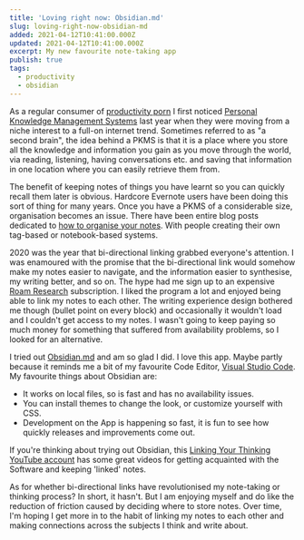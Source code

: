 ```yaml
---
title: 'Loving right now: Obsidian.md'
slug: loving-right-now-obsidian-md
added: 2021-04-12T10:41:00.000Z
updated: 2021-04-12T10:41:00.000Z
excerpt: My new favourite note-taking app
publish: true
tags:
  - productivity
  - obsidian
---
```


As a regular consumer of [productivity porn](https://medium.com/thinking-about-thinking/the-trap-of-productivity-porn-7173d1cc6f95) I first noticed [Personal Knowledge Management Systems](https://en.wikipedia.org/wiki/Personal_knowledge_management) last year when they were moving from a niche interest to a full-on internet trend. Sometimes referred to as "a second brain", the idea behind a PKMS is that it is a place where you store all the knowledge and information you gain as you move through the world, via reading, listening, having conversations etc. and saving that information in one location where you can easily retrieve them from.

The benefit of keeping notes of things you have learnt so you can quickly recall them later is obvious. Hardcore Evernote users have been doing this sort of thing for many years. Once you have a PKMS of a considerable size, organisation becomes an issue. There have been entire blog posts dedicated to [how to organise your notes](https://evernote.com/blog/stacey-harmon-michael-hyatt-wrong-organizing-evernote-tags/). With people creating their own tag-based or notebook-based systems.

2020 was the year that bi-directional linking grabbed everyone's attention. I was enamoured with the promise that the bi-directional link would somehow make my notes easier to navigate, and the information easier to synthesise, my writing better, and so on. The hype had me sign up to an expensive [Roam Research](https://roamresearch.com/) subscription. I liked the program a lot and enjoyed being able to link my notes to each other. The writing experience design bothered me though (bullet point on every block) and occasionally it wouldn't load and I couldn't get access to my notes. I wasn't going to keep paying so much money for something that suffered from availability problems, so I looked for an alternative.

I tried out [Obsidian.md](https://obsidian.md/) and am so glad I did. I love this app. Maybe partly because it reminds me a bit of my favourite Code Editor, [Visual Studio Code](https://code.visualstudio.com/). My favourite things about Obsidian are:
- It works on local files, so is fast and has no availability issues.
- You can install themes to change the look, or customize yourself with CSS.
- Development on the App is happening so fast, it is fun to see how quickly releases and improvements come out.

If you're thinking about trying out Obsidian, this [Linking Your Thinking YouTube account](https://www.youtube.com/channel/UC85D7ERwhke7wVqskV_DZUA) has some great videos for getting acquainted with the Software and keeping 'linked' notes.

As for whether bi-directional links have revolutionised my note-taking or thinking process? In short, it hasn't. But I am enjoying myself and do like the reduction of friction caused by deciding where to store notes. Over time, I'm hoping I get more in to the habit of linking my notes to each other and making connections across the subjects I think and write about.
